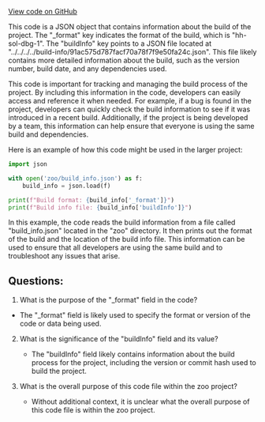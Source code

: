 [View code on GitHub](zoo-labs/zoo/blob/master/contracts/artifacts/src/uniswapv2/libraries/SafeMath.sol/SafeMath.dbg.json)

This code is a JSON object that contains information about the build of the project. The "_format" key indicates the format of the build, which is "hh-sol-dbg-1". The "buildInfo" key points to a JSON file located at "../../../../build-info/91ac575d787facf70a78f7f9e50fa24c.json". This file likely contains more detailed information about the build, such as the version number, build date, and any dependencies used.

This code is important for tracking and managing the build process of the project. By including this information in the code, developers can easily access and reference it when needed. For example, if a bug is found in the project, developers can quickly check the build information to see if it was introduced in a recent build. Additionally, if the project is being developed by a team, this information can help ensure that everyone is using the same build and dependencies.

Here is an example of how this code might be used in the larger project:

```python
import json

with open('zoo/build_info.json') as f:
    build_info = json.load(f)

print(f"Build format: {build_info['_format']}")
print(f"Build info file: {build_info['buildInfo']}")
```

In this example, the code reads the build information from a file called "build_info.json" located in the "zoo" directory. It then prints out the format of the build and the location of the build info file. This information can be used to ensure that all developers are using the same build and to troubleshoot any issues that arise.
## Questions: 
 1. What is the purpose of the "_format" field in the code?
   - The "_format" field is likely used to specify the format or version of the code or data being used.

2. What is the significance of the "buildInfo" field and its value?
   - The "buildInfo" field likely contains information about the build process for the project, including the version or commit hash used to build the project.

3. What is the overall purpose of this code file within the zoo project?
   - Without additional context, it is unclear what the overall purpose of this code file is within the zoo project.